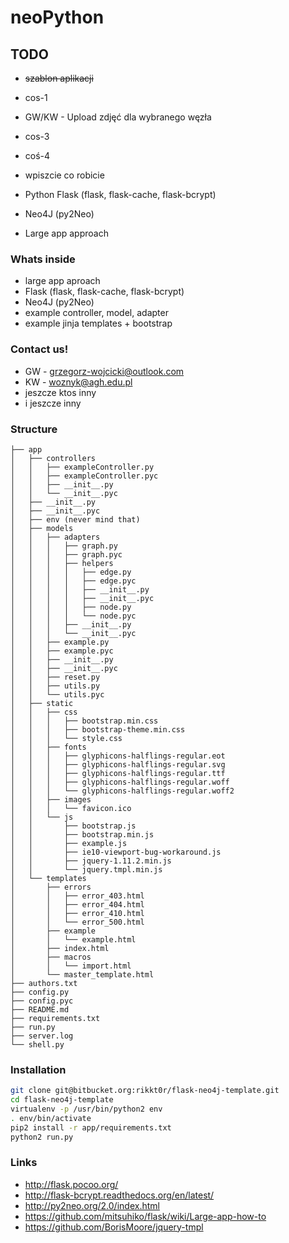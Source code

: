 # neoPython

## TODO

* ~~szablon aplikacji~~
* cos-1
* GW/KW - Upload zdjęć dla wybranego węzła
* cos-3
* coś-4
* wpiszcie co robicie



* Python Flask (flask, flask-cache, flask-bcrypt)
* Neo4J (py2Neo)
* Large app approach

### Whats inside

* large app aproach
* Flask (flask, flask-cache, flask-bcrypt)
* Neo4J (py2Neo)
* example controller, model, adapter
* example jinja templates + bootstrap

### Contact us!

* GW - grzegorz-wojcicki@outlook.com
* KW - woznyk@agh.edu.pl
* jeszcze ktos inny
* i jeszcze inny


### Structure

```
├── app
│   ├── controllers
│   │   ├── exampleController.py
│   │   ├── exampleController.pyc
│   │   ├── __init__.py
│   │   └── __init__.pyc
│   ├── __init__.py
│   ├── __init__.pyc
│   ├── env (never mind that)
│   ├── models
│   │   ├── adapters
│   │   │   ├── graph.py
│   │   │   ├── graph.pyc
│   │   │   ├── helpers
│   │   │   │   ├── edge.py
│   │   │   │   ├── edge.pyc
│   │   │   │   ├── __init__.py
│   │   │   │   ├── __init__.pyc
│   │   │   │   ├── node.py
│   │   │   │   └── node.pyc
│   │   │   ├── __init__.py
│   │   │   └── __init__.pyc
│   │   ├── example.py
│   │   ├── example.pyc
│   │   ├── __init__.py
│   │   ├── __init__.pyc
│   │   ├── reset.py
│   │   ├── utils.py
│   │   └── utils.pyc
│   ├── static
│   │   ├── css
│   │   │   ├── bootstrap.min.css
│   │   │   ├── bootstrap-theme.min.css
│   │   │   └── style.css
│   │   ├── fonts
│   │   │   ├── glyphicons-halflings-regular.eot
│   │   │   ├── glyphicons-halflings-regular.svg
│   │   │   ├── glyphicons-halflings-regular.ttf
│   │   │   ├── glyphicons-halflings-regular.woff
│   │   │   └── glyphicons-halflings-regular.woff2
│   │   ├── images
│   │   │   └── favicon.ico
│   │   └── js
│   │       ├── bootstrap.js
│   │       ├── bootstrap.min.js
│   │       ├── example.js
│   │       ├── ie10-viewport-bug-workaround.js
│   │       ├── jquery-1.11.2.min.js
│   │       └── jquery.tmpl.min.js
│   └── templates
│       ├── errors
│       │   ├── error_403.html
│       │   ├── error_404.html
│       │   ├── error_410.html
│       │   └── error_500.html
│       ├── example
│       │   └── example.html
│       ├── index.html
│       ├── macros
│       │   └── import.html
│       └── master_template.html
├── authors.txt
├── config.py
├── config.pyc
├── README.md
├── requirements.txt
├── run.py
├── server.log
└── shell.py

```


### Installation
```sh
git clone git@bitbucket.org:rikkt0r/flask-neo4j-template.git
cd flask-neo4j-template
virtualenv -p /usr/bin/python2 env
. env/bin/activate
pip2 install -r app/requirements.txt
python2 run.py
```

### Links

* http://flask.pocoo.org/
* http://flask-bcrypt.readthedocs.org/en/latest/
* http://py2neo.org/2.0/index.html
* https://github.com/mitsuhiko/flask/wiki/Large-app-how-to
* https://github.com/BorisMoore/jquery-tmpl